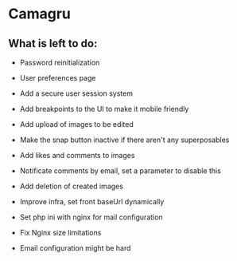 # Camagru

## What is left to do:

- Password reinitialization
- User preferences page
- Add a secure user session system

- Add breakpoints to the UI to make it mobile friendly

- Add upload of images to be edited
- Make the snap button inactive if there aren't any superposables

- Add likes and comments to images
- Notificate comments by email, set a parameter to disable this
- Add deletion of created images

- Improve infra, set front baseUrl dynamically
- Set php ini with nginx for mail configuration
- Fix Nginx size limitations
- Email configuration might be hard